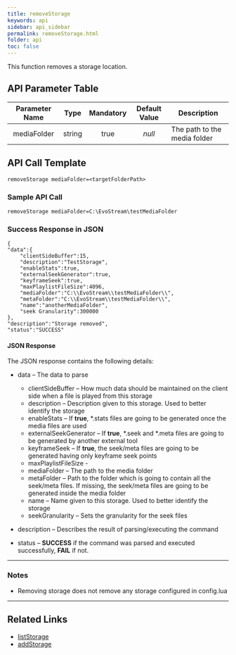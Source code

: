```yaml
---
title: removeStorage
keywords: api
sidebar: api_sidebar
permalink: removeStorage.html
folder: api
toc: false
---
```




This function removes a storage location.





## API Parameter Table

| Parameter Name |  Type  | Mandatory | Default Value | Description                  |
| :------------: | :----: | :-------: | :-----------: | ---------------------------- |
|  mediaFolder   | string |   true    |    *null*     | The path to the media folder |



## API Call Template

``` 
removeStorage mediaFolder=<targetFolderPath>
```



### Sample API Call

``` 
removeStorage mediaFolder=C:\EvoStream\testMediaFolder
```



### Success Response in JSON

``` 
{
"data":{
    "clientSideBuffer":15,
    "description":"TestStorage",
    "enableStats":true,
    "externalSeekGenerator":true,
    "keyframeSeek":true,
    "maxPlaylistFileSize":4096,
    "mediaFolder":"C:\\EvoStream\\testMediaFolder\\",
    "metaFolder":"C:\\EvoStream\\testMediaFolder\\",
    "name":"anotherMediaFolder",
    "seek Granularity":300000
},
"description":"Storage removed",
"status":"SUCCESS"
```



#### **JSON Response**

The JSON response contains the following details:

- data – The data to parse
  - clientSideBuffer – How much data should be maintained on the client side when a file is played from this storage
  - description – Description given to this storage. Used to better identify the storage
  - enableStats – If **true**, *.stats files are going to be generated once the media files are used
  - externalSeekGenerator – If **true**, *.seek and *.meta files are going to be generated by another external tool
  - keyframeSeek – If **true**, the seek/meta files are going to be generated having only keyframe seek points
  - maxPlaylistFileSize - 
  - mediaFolder – The path to the media folder
  - metaFolder – Path to the folder which is going to contain all the seek/meta files. If missing, the seek/meta files are going to be generated inside the media folder
  - name – Name given to this storage. Used to better identify the storage
  - seekGranularity – Sets the granularity for the seek files


- description – Describes the result of parsing/executing the command
- status – **SUCCESS** if the command was parsed and executed successfully, **FAIL** if not.

------

### Notes

- Removing storage does not remove any storage configured in config.lua


------

## **Related Links**

- [listStorage](api_listStorage.html_)
- [addStorage](api_addStorage.html)